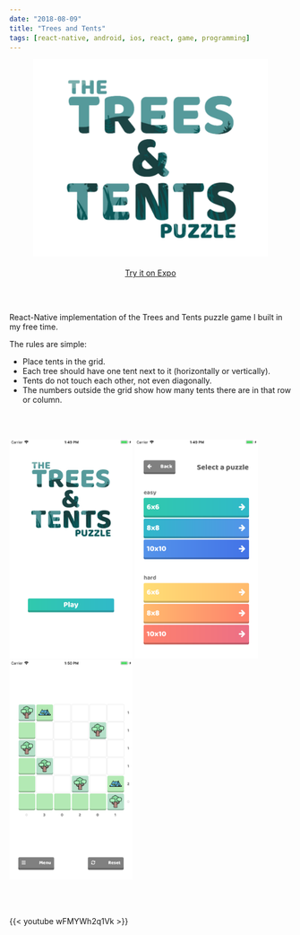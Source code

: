 ```yaml
---
date: "2018-08-09"
title: "Trees and Tents"
tags: [react-native, android, ios, react, game, programming]
---
```


<p align="center">
<img src="https://raw.githubusercontent.com/mmazzarolo/trees-and-tents-sample/master/.github/logo.png" width="420"></img><br />  <br /> 
<a href="https://expo.io/@mmazzarolo/trees-and-tents-sample">Try it on Expo</a> 
</p>

&nbsp;  
&nbsp;

React-Native implementation of the Trees and Tents puzzle game I built in my free time.

The rules are simple:

- Place tents in the grid.
- Each tree should have one tent next to it (horizontally or vertically).
- Tents do not touch each other, not even diagonally.
- The numbers outside the grid show how many tents there are in that row or column.

&nbsp;  
&nbsp;

<div class="float-images">
<img src="https://raw.githubusercontent.com/mmazzarolo/trees-and-tents-sample/master/.github/capture-menu.png" width="220"></img>
<img src="https://raw.githubusercontent.com/mmazzarolo/trees-and-tents-sample/master/.github/capture-levels.png" width="220"></img>
<img src="https://raw.githubusercontent.com/mmazzarolo/trees-and-tents-sample/master/.github/capture-game.png" width="220"></img>
</div>
 
&nbsp;  
&nbsp;

{{< youtube wFMYWh2q1Vk >}}
